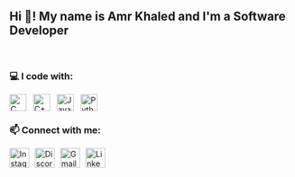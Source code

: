 <!-- Greeting -->
<h2 align="left">Hi 👋! My name is Amr Khaled and I'm a Software Developer</h2>

<br />

<!-- Tech Stack Section -->
<h3 align="left">💻 I code with:</h3>

<div style="display: flex; align-items: center; gap: 12px; margin-top: 8px; margin-bottom: 20px;">
  <img src="https://devicon-website.vercel.app/api/c/original.svg" height="30" alt="C logo" />
  <img src="https://cdn.jsdelivr.net/gh/devicons/devicon/icons/cplusplus/cplusplus-original.svg" height="30" alt="C++ logo" />
  <img src="https://cdn.jsdelivr.net/gh/devicons/devicon/icons/java/java-original.svg" height="30" alt="Java logo" />
  <img src="https://cdn.jsdelivr.net/gh/devicons/devicon/icons/python/python-original.svg" height="30" alt="Python logo" />
</div>

<!-- Social Links -->
<h3 align="left">📫 Connect with me:</h3>

<div align="left" style="display: flex; gap: 10px;">
  <img src="https://img.shields.io/static/v1?message=Instagram&logo=instagram&label=&color=E4405F&logoColor=white&labelColor=&style=for-the-badge" height="35" alt="Instagram logo" />
  <img src="https://img.shields.io/static/v1?message=Discord&logo=discord&label=&color=7289DA&logoColor=white&labelColor=&style=for-the-badge" height="35" alt="Discord logo" />
  <img src="https://img.shields.io/static/v1?message=Gmail&logo=gmail&label=&color=D14836&logoColor=white&labelColor=&style=for-the-badge" height="35" alt="Gmail logo" />
  <img src="https://img.shields.io/static/v1?message=LinkedIn&logo=linkedin&label=&color=0077B5&logoColor=white&labelColor=&style=for-the-badge" height="35" alt="LinkedIn logo" />
</div>
